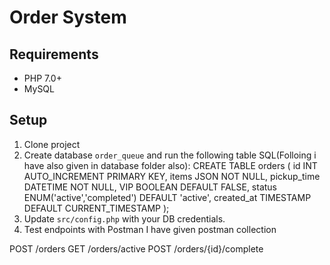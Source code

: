 # Order System
## Requirements
- PHP 7.0+
- MySQL

## Setup
1. Clone project
2. Create database `order_queue` and run the following table SQL(Folloing i have also given in database folder also):
CREATE TABLE orders (
    id INT AUTO_INCREMENT PRIMARY KEY,
    items JSON NOT NULL,
    pickup_time DATETIME NOT NULL,
    VIP BOOLEAN DEFAULT FALSE,
    status ENUM('active','completed') DEFAULT 'active',
    created_at TIMESTAMP DEFAULT CURRENT_TIMESTAMP
);
3. Update `src/config.php` with your DB credentials.
4. Test endpoints with Postman I have given postman collection

POST /orders
GET /orders/active
POST /orders/{id}/complete
